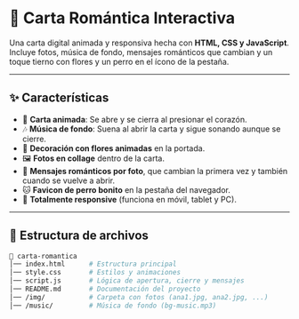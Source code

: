 # 💌 Carta Romántica Interactiva

Una carta digital animada y responsiva hecha con **HTML, CSS y JavaScript**.  
Incluye fotos, música de fondo, mensajes románticos que cambian y un toque tierno con flores y un perro en el ícono de la pestaña.  

---

## ✨ Características
- 📩 **Carta animada**: Se abre y se cierra al presionar el corazón.  
- 🎶 **Música de fondo**: Suena al abrir la carta y sigue sonando aunque se cierre.  
- 🌸 **Decoración con flores animadas** en la portada.  
- 🖼️ **Fotos en collage** dentro de la carta.  
- 💬 **Mensajes románticos por foto**, que cambian la primera vez y también cuando se vuelve a abrir.  
- 🐱 **Favicon de perro bonito** en la pestaña del navegador.  
- 📱 **Totalmente responsive** (funciona en móvil, tablet y PC).  

---

## 📂 Estructura de archivos
```bash
📁 carta-romantica
│── index.html      # Estructura principal
│── style.css       # Estilos y animaciones
│── script.js       # Lógica de apertura, cierre y mensajes
│── README.md       # Documentación del proyecto
│── /img/           # Carpeta con fotos (ana1.jpg, ana2.jpg, ...)
│── /music/         # Música de fondo (bg-music.mp3)
